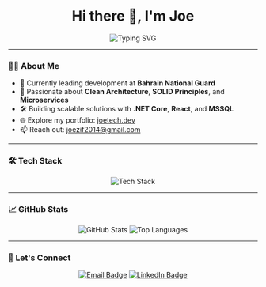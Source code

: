 <h1 align="center">Hi there 👋, I'm Joe</h1>

<p align="center">
  <img src="https://readme-typing-svg.herokuapp.com?font=Fira+Code&duration=2000&pause=1000&center=true&vCenter=true&width=435&lines=Senior+Full+Stack+Engineer;Team+Lead+%7C+.NET+%7C+React;Microservices+%7C+Clean+Architecture;Open+to+Collaborations+%26+Mentorship" alt="Typing SVG" />
</p>

---

### 🧑‍💻 About Me

- 🔭 Currently leading development at **Bahrain National Guard**
- 🧠 Passionate about **Clean Architecture**, **SOLID Principles**, and **Microservices**
- 🛠️ Building scalable solutions with **.NET Core**, **React**, and **MSSQL**
- 🌐 Explore my portfolio: [joetech.dev](https://www.joetech.dev/)
- 📫 Reach out: [joezif2014@gmail.com](mailto:joezif2014@gmail.com)

---

### 🛠️ Tech Stack

<p align="center">
  <img src="https://skillicons.dev/icons?i=dotnet,react,angular,flutter,ts,js,next,html,css,postgres,mysql,azure,docker,github,vscode" alt="Tech Stack" />
</p>

---

### 📈 GitHub Stats

<p align="center">
  <img src="https://github-readme-stats.vercel.app/api?username=JoEz89&show_icons=true&theme=github_dark" alt="GitHub Stats" />
  <img src="https://github-readme-stats.vercel.app/api/top-langs/?username=JoEz89&layout=compact&theme=github_dark" alt="Top Languages" />
</p>

---


### 🤝 Let's Connect

<p align="center">
  <a href="mailto:joezif2014@gmail.com"><img src="https://img.shields.io/badge/email-D14836?style=for-the-badge&logo=gmail&logoColor=white" alt="Email Badge" /></a>
  <a href="https://www.linkedin.com/in/yousif-elhassan-3345479a/"><img src="https://img.shields.io/badge/linkedin-0A66C2?style=for-the-badge&logo=linkedin&logoColor=white" alt="LinkedIn Badge" /></a>
</p>
 
